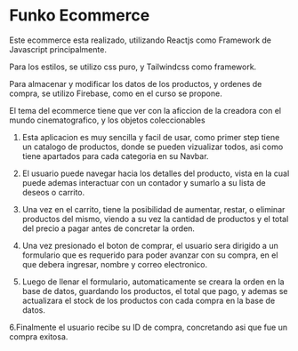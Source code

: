 # Funko Ecommerce

Este ecommerce esta realizado, utilizando Reactjs como Framework de Javascript principalmente.

Para los estilos, se utilizo css puro, y Tailwindcss como framework.

Para almacenar y modificar los datos de los productos, y ordenes de compra, se utilizo Firebase, como en el curso se propone.

El tema del ecommerce tiene que ver con la aficcion de la creadora con el mundo cinematografico, y los objetos coleccionables

1. Esta aplicacion es muy sencilla y facil de usar,
   como primer step tiene un catalogo de productos, donde se pueden vizualizar todos, asi como tiene apartados para cada categoria en su Navbar.

2. El usuario puede navegar hacia los detalles del producto, vista en la cual puede ademas interactuar con un contador y sumarlo a su lista de deseos o carrito.

3. Una vez en el carrito, tiene la posibilidad de aumentar, restar, o eliminar productos del mismo, viendo a su vez la cantidad de productos y el total del precio a pagar antes de concretar la orden.

4. Una vez presionado el boton de comprar, el usuario sera dirigido a un formulario que es requerido para poder avanzar con su compra, en el que debera ingresar, nombre y correo electronico.

5. Luego de llenar el formulario, automaticamente se creara la orden en la base de datos, guardando los productos, el total que pago, y ademas se actualizara el stock de los productos con cada compra en la base de datos.

6.Finalmente el usuario recibe su ID de compra, concretando asi que fue un compra exitosa.
